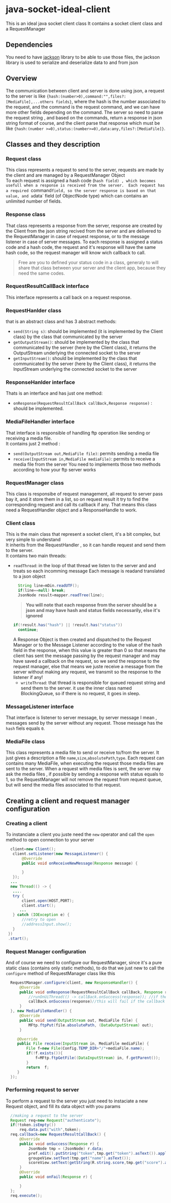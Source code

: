 # java-socket-ideal-client
This is an ideal java socket client class 
It contains a socket client class and a RequestManager
## Dependencies
You need to have [jackson](https://github.com/FasterXML/jackson) library to be able to use those files, the jackson library is used to serialize and deserialize data to and from json
## Overview
The communication between client and server is done using json, a request to the server is like  `{hash:(number>0),command:"",files?:[MediaFile],...others fields}`, where the hash is the number associated to the request, and the command is the request command, and we can have more other fields depending on the command. The server so need to parse the request string , and based on the commands, return a response in json string format of course, and the client parse that response which must be like  `{hash:(number >=0),status:(number>=0),data:any,files?:[MediaFile]}`.  

## Classes and they description
### Request class
This class represents a request to send to the server, requests are made by the client and are managed by a RequestManager Object  
To each request is assigned a hash code (`hash field) , which becomes usefull when a response is received from the server. 
Each request has a required `command` field, so the server response is based on that value, and a `data` field (of ObjectNode type) which can contains an unlimited number of fields.

### Response class
That class represents a response from the server, response are created by the Client from the json string recived from the server and are delivered to the RequestManager in case of request response, or to the message listener in case of server messages. 
To each response is assigned a  status code and a hash code, the request and it's response will have the same hash code, so the request manager will know wich callback to call.  
> Free are you to defined your status code in a class, generaly to will share that class between your server and the client app, because they need the same codes.  
### RequestResultCallBack interface
This interface represents a call back on a request response.
### RequestHanlder class
that is an abstract class and has 3 abstract methods:
  * `send(String s)`: should be implemented (it is implemented by the Client class) by the class that communicated by the server
  * `getOutputStream()`: should be implemented by the class that communicated by the server (here by the Client class), it returns the OutputStream underlying the connected socket to the server
  * `getInputStream()`: should be implemented by the class that communicated by the server (here by the Client class), it returns the InputStream underlying the connected socket to the server  

### ResponseHanlder interface
Thats is an interface and has just one method:
  * `onResponse(RequestResultCallBack callBack,Response response)` : should be implemented.

### MediaFileHandler interface
That interface is responsible of handling ftp operation like sending or receiving a media file.  
It contains just 2 method :
  * `send(OutputStream out,MediaFile file)`: permits sending a media file
  * `receive(InputStream in,MediaFile mediaFile)`: permits to receive a media file from the server
You need to implements those two methods according to how your ftp server works

### RequestManager class
This class is responsibe of request management, all request to server pass bay it, and it store them in a list, so on request result it try to find the corresponding request and call its callback if any. That means this class need a RequestHandler object and a ResponseHandle to work.  

### Client class
This is the main class that represent a socket client, it's a bit complex, but very simple to understand  
It inherits from the RequestHandler , so it can handle request and send them to the server.  
It contains two main threads:
  * `readThread`: in the loop of that thread we listen to the server and and treats so each incomming message
    Each message is readand translated to a json object  
    ```java
      String line=mDin.readUTF();
      if(line==null) break;
      JsonNode result=mapper.readTree(line);
    ```
    > **You will note that each response from the server should be a json and may have  hash and status fields necessarily, else it's ignored** 
    ```java
    if(!result.has("hash") || !result.has("status"))
      continue;
    ```
    A Response Object is then created and dispatched to the Request Manager or to the Message Listener according to the value of the hash field in the response, when this value is greater than 0 so that means the client has sent the message passing by the request manager and may have saved a callback on the request, so we send the response to the request manager, else that means we juste receive a message from the server without making any request, we transmit so the response to the listener if any!  
    * `writeThread`: that thread is responsible for queued request string and send them to the server. it use the inner class named BlockingQueue, so if there is no request, it goes in sleep.  

### MessageListener interface
That interface is listener to server message, by server message I mean , messages send by the server without any request. Those message has the `hash` fiels equals `0`.  

### MediaFile class
This class represents a media file to send or receive to/from the server. It just gives a description a file `name`,`size`,`absolutePath`,`type`. Each request can contains many MediaFile, when executing the request those media files are sent to the server. When a request with media files is sent, the server may ask the media files , if possible by sending a response with status equals to 1, so the RequestManager will not remove the request from request queue, but will send the media files associated to that request.

## Creating a client and request manager configuration
### Creating a client
To instanciate a client you juste need the `new` operator and call the `open` method to open connection to your server
```java
  client=new Client();
   client.setListener(new MessageListener() {
       @Override
       public void onReceiveNewMessage(Response message) {

       }
   });
  ...
  new Thread(() -> {
   ....
   try {
       client.open(HOST,PORT);
       client.start();
      ...
   } catch (IOException e) {
       //retry to open
       //addressInput.show();
   }
 })
 .start();
```
### Request Manager configuration

And of course we need to configure our RequestManager, since it's a pure static class (contains only static methods), to do that we just new to call the `configure` method of RequestManager class like this
```java
  RequestManager.configure(client, new ResponseHandler() {
      @Override
      public void onResponse(RequestResultCallBack callBack, Response response) {
          //runOnUiThread(() -> callBack.onSuccess(response)); //if the callback is created  in an android activity for example
          callBack.onSuccess(response)//this will fail if the callback is created  in an android activity and the callback change something about the views
      }
  }, new MediaFileHandler() {
      @Override
      public void send(OutputStream out, MediaFile file) {
          MFtp.ftpPut(file.absolutePath, (DataOutputStream) out);
      }

     @Override
     public File receive(InputStream in, MediaFile mediaFile) {
         File f=new File(Config.TEMP_DIR+"/"+mediaFile.name);
         if(!f.exists()){
             f=MFtp.ftpGetFile((DataInputStream) in, f.getParent());
         }
         return  f;
     }
  });
```

### Performing request to server
To perform a request to the server you just need to instaciate a new Request object, and fill its data object with you params
```java
  //making a request to the server
  Request req=new Request("authenticate");
  if(!token.isEmpty())
      req.data.put("with",token);
  req.callback=new RequestResultCallBack() {
      @Override
      public void onSuccess(Response r) {
          JsonNode tmp = (JsonNode) r.data;
          pref.edit().putString("token",tmp.get("token").asText()).apply();
          groupeView.setText(tmp.get("name").asText());
          scoreView.setText(getString(R.string.score,tmp.get("score").asInt()));
      }
      @Override
      public void onFail(Response r) {

      }
  };
  req.execute();
```

